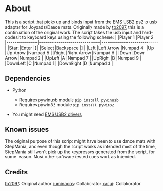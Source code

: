 # About
This is a script that picks up and binds input from the EMS USB2 ps2 to usb adapter for Joypads/Dance mats. Originally made by [tb2097](https://github.com/tb2097), this is a continuation of the original work.
The script takes the usb input and hard-codes it to keyboard keys using the following scheme:
|                |Player 1                       |Player 2                       
|----------------|-------------------------------|-----------------------------|
|Start           |Enter            				 |\[   						   |
|Select          |Backspace         			 |\]       					   |
|Left            |Left Arrow					 |Numpad 4  				   |
|Up				 |Up Arrow						 |Numpad 8					   |
|Right			 |Right Arrow					 |Numpad 6	     			   |
|Down			 |Down Arrow					 |Numpad 2					   |
|UpLeft			 |A                              |Numpad 7					   |
|UpRight		 |B								 |Numpad 9					   |
|DownLeft		 |C 							 |Numpad 1				       |
|DownRight	     |D								 |Numpad 3					   |

## Dependencies
* Python
	* Requires pywinusb module `pip install pywinusb`
	* Requires pywin32 module `pip install pywin32`

* You might need [EMS USB2 drivers](http://www.hkems.com/product/ps2/ps2-usb2.htm)

## Known issues
The original purpose of this script might have been to use dance mats with StepMania, and even though the script works as intended most of the time, StepMania still won't pick up the keypresses generated from the script, for some reason. Most other software tested does work as intended.

## Credits
[tb2097](https://github.com/tb2097): Original author
[iluminacos](https://github.com/iluminacos): Collaborator
[xaqui](https://github.com/xaqui): Collaborator